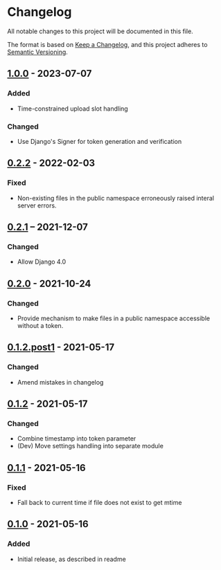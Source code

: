 # Changelog
All notable changes to this project will be documented in this file.

The format is based on [Keep a Changelog](https://keepachangelog.com/en/1.0.0/),
and this project adheres to [Semantic Versioning](https://semver.org/spec/v2.0.0.html).

## [1.0.0] - 2023-07-07
### Added
- Time-constrained upload slot handling

### Changed
- Use Django's Signer for token generation and verification

## [0.2.2] - 2022-02-03
### Fixed
- Non-existing files in the public namespace erroneously raised interal server errors.

## [0.2.1] – 2021-12-07
### Changed
- Allow Django 4.0

## [0.2.0] - 2021-10-24
### Changed
- Provide mechanism to make files in a public namespace accessible without a token.

## [0.1.2.post1] - 2021-05-17
### Changed
- Amend mistakes in changelog

## [0.1.2] - 2021-05-17
### Changed
- Combine timestamp into token parameter
- (Dev) Move settings handling into separate module

## [0.1.1] - 2021-05-16
### Fixed
- Fall back to current time if file does not exist to get mtime

## [0.1.0] - 2021-05-16
### Added
- Initial release, as described in readme

[Unreleased]: https://edugit.org/AlekSIS/libs/django-titofisto/-/tree/master
[0.1.0]: https://edugit.org/AlekSIS/libs/django-titofisto/-/tags/0.1.0
[0.1.1]: https://edugit.org/AlekSIS/libs/django-titofisto/-/tags/0.1.1
[0.1.2]: https://edugit.org/AlekSIS/libs/django-titofisto/-/tags/0.1.2
[0.1.2.post1]: https://edugit.org/AlekSIS/libs/django-titofisto/-/tags/0.1.2.post1
[0.2.0]: https://edugit.org/AlekSIS/libs/django-titofisto/-/tags/0.2.0
[0.2.1]: https://edugit.org/AlekSIS/libs/django-titofisto/-/tags/0.2.1
[0.2.2]: https://edugit.org/AlekSIS/libs/django-titofisto/-/tags/0.2.2
[1.0.0]: https://edugit.org/AlekSIS/libs/django-titofisto/-/tags/1.0.0

